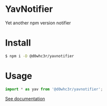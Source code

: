 # YavNotifier
Yet another npm version notifier

# Install

```bash
$ npm i -D @d0whc3r/yavnotifier
```

# Usage

```js
import * as yav from '@d0whc3r/yavnotifier';
```

[See documentation](./code/docs)
